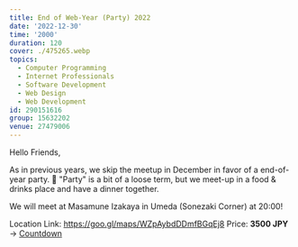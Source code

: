 ```yaml
---
title: End of Web-Year (Party) 2022
date: '2022-12-30'
time: '2000'
duration: 120
cover: ./475265.webp
topics:
  - Computer Programming
  - Internet Professionals
  - Software Development
  - Web Design
  - Web Development
id: 290151616
group: 15632202
venue: 27479006
---
```


Hello Friends,

As in previous years, we skip the meetup in December in favor of a end-of-year party. 🥳 "Party" is a bit of a loose term, but we meet-up in a food & drinks place and have a dinner together.

We will meet at Masamune Izakaya in Umeda (Sonezaki Corner) at 20:00!

Location Link: https://goo.gl/maps/WZpAybdDDmfBGqEj8
Price: **3500 JPY**
→ [Countdown](https://www.timeanddate.com/countdown/generic?iso=20221230T20&p0=671&font=cursive)
